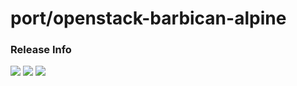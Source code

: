 # port/openstack-barbican-alpine

### Release Info
[![](https://images.microbadger.com/badges/version/port/openstack-barbican-alpine.svg)](http://microbadger.com/images/port/openstack-barbican-alpine "Image info @ microbadger.com")
[![](https://images.microbadger.com/badges/image/port/openstack-barbican-alpine.svg)](http://microbadger.com/images/port/openstack-barbican-alpine "Image info @ microbadger.com")
[![](https://images.microbadger.com/badges/commit/port/openstack-barbican-alpine.svg)](http://microbadger.com/images/port/openstack-barbican-alpine "Image info @ microbadger.com")
